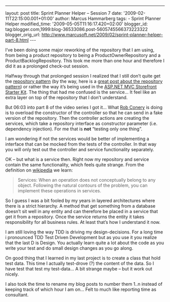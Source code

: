 ---
layout: post
title: Sprint Planner Helper – Session 7 date: '2009-02-11T22:15:00.001+01:00'
author: Marcus Hammarberg
tags: - Sprint
Planner Helper modified_time: '2009-05-05T11:16:17.420+02:00'
blogger_id: tag:blogger.com,1999:blog-36533086.post-5605745566373223322
blogger_orig_url: http://www.marcusoft.net/2009/02/sprint-planner-helper-part-8.html ---

I’ve been doing some major reworking of the repository that I am using,
from being a product repository to being a ProductOwnerRepository and a
ProductBacklogRepository. This took me more than one hour and therefore
I did it as a prolonged check-out session.

Halfway through that prolonged session I realized that I still don’t
quite get the
<a href="http://martinfowler.com/eaaCatalog/repository.html"
target="_blank">repository pattern</a> (by the way, here is a [great
post about the repository
pattern](http://blogs.hibernatingrhinos.com/nhibernate/archive/2008/10/08/the-repository-pattern.aspx))
or rather the way it’s being used in the
<a href="http://www.asp.net/learn/mvc-videos/#MVCStorefrontStarterKit"
target="_blank">ASP.NET MVC Storefront Starter Kit</a>. The thing that
had me confused is the service… It feel like an extra layer on top of
the repository that I don’t understand.

But 06:03 into part 8 of the video series I got it… What [Rob
Conery](http://blog.wekeroad.com/) is doing is to overload the
constructor of the controller so that he can send in a fake version of
the repository. Then the controller actions are creating the services,
which take a repository interface as constructor parameter (i.e.
dependency injection). For me that is **not** “testing only one thing”.

I am wondering if not the services would be better of implementing a
interface that can be mocked from the tests of the controller. In that
way you will only test out the controller and service functionality
separately.

OK – but what is a service then. Right now my repository and service
contain the same functionality, which feels quite strange. From the
definition on
[wikipedia](http://en.wikipedia.org/wiki/Domain-driven_design) we learn:

> Services: When an operation does not conceptually belong to any
> object. Following the natural contours of the problem, you can
> implement these operations in services.

So I guess I was a bit fooled by my years in layered architectures where
there is a strict hierarchy. A method that get something from a database
doesn’t sit well in any entity and can therefore be placed in a service
that get it from a repository. Once the service returns the entity it
takes responsibility for all business rules. At least that’s how I
understand it now.

I am still loving the way TDD is driving my design-decisions. For a long
time i pronounced TDD Test Driven Development but as you use it you
realize that the last D is Design. You actually learn quite a lot about
the code as you write your test and do small design changes as you go
along.

On good thing that I learned in my last project is to create a class
that hold test data. This time I actually test-drove (?) the content of
the data. So I have test that test my test-data… A bit strange maybe –
but it work out nicely.

I also took the time to rename my blog posts to number them 1..n instead
of keeping track of which hour I am on… Felt to much like reporting time
as consultant.
